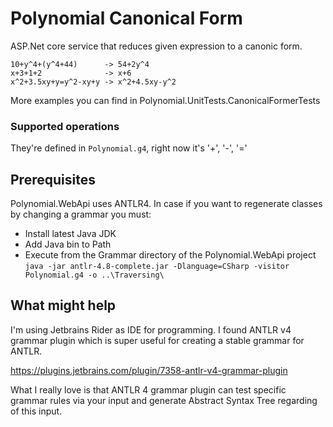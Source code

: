 # Polynomial Canonical Form
ASP.Net core service that reduces given expression to a canonic form.
```
10+y^4+(y^4+44)      -> 54+2y^4
x+3+1+2              -> x+6
x^2+3.5xy+y=y^2-xy+y -> x^2+4.5xy-y^2
```
More examples you can find in Polynomial.UnitTests.CanonicalFormerTests

### Supported operations
They're defined in ```Polynomial.g4```, right now it's '+', '-', '='

## Prerequisites
Polynomial.WebApi uses ANTLR4. In case if you want to regenerate classes by changing a grammar
you must:
* Install latest Java JDK
* Add Java bin to Path
* Execute from the Grammar directory of the Polynomial.WebApi project <br> ```java -jar antlr-4.8-complete.jar -Dlanguage=CSharp -visitor Polynomial.g4 -o ..\Traversing\ ```

## What might help
I'm using Jetbrains Rider as IDE for programming. I found ANTLR v4 grammar plugin
which is super useful for creating a stable grammar for ANTLR.

https://plugins.jetbrains.com/plugin/7358-antlr-v4-grammar-plugin

What I really love is that ANTLR 4 grammar plugin can test specific grammar rules
via your input and generate Abstract Syntax Tree regarding of this input.
